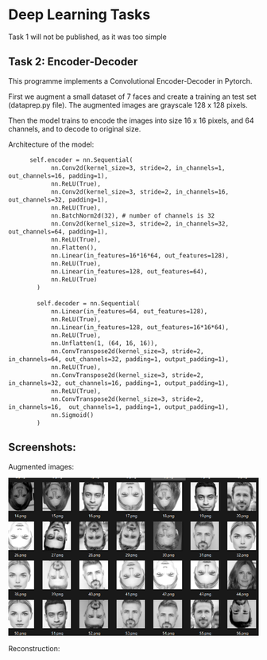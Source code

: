 # Deep Learning Tasks

Task 1 will not be published, as it was too simple

## Task 2: Encoder-Decoder

This programme implements a Convolutional Encoder-Decoder in Pytorch.

First we augment a small dataset of 7 faces and create a training an test set (dataprep.py file).
The augmented images are grayscale 128 x 128 pixels.

Then the model trains to encode the images into size 16 x 16 pixels, and 64 channels,
and to decode to original size.

Architecture of the model:

```
      self.encoder = nn.Sequential(
            nn.Conv2d(kernel_size=3, stride=2, in_channels=1, out_channels=16, padding=1),
            nn.ReLU(True),
            nn.Conv2d(kernel_size=3, stride=2, in_channels=16, out_channels=32, padding=1),
            nn.ReLU(True),
            nn.BatchNorm2d(32), # number of channels is 32
            nn.Conv2d(kernel_size=3, stride=2, in_channels=32, out_channels=64, padding=1),
            nn.ReLU(True),
            nn.Flatten(),
            nn.Linear(in_features=16*16*64, out_features=128),
            nn.ReLU(True),
            nn.Linear(in_features=128, out_features=64),
            nn.ReLU(True)
        )

        self.decoder = nn.Sequential(
            nn.Linear(in_features=64, out_features=128),
            nn.ReLU(True),
            nn.Linear(in_features=128, out_features=16*16*64),
            nn.ReLU(True),
            nn.Unflatten(1, (64, 16, 16)),
            nn.ConvTranspose2d(kernel_size=3, stride=2, in_channels=64, out_channels=32, padding=1, output_padding=1),
            nn.ReLU(True),
            nn.ConvTranspose2d(kernel_size=3, stride=2, in_channels=32, out_channels=16, padding=1, output_padding=1),
            nn.ReLU(True),
            nn.ConvTranspose2d(kernel_size=3, stride=2, in_channels=16,  out_channels=1, padding=1, output_padding=1),
            nn.Sigmoid()
        )
```



## Screenshots:

Augmented images:

![Image1](<Screenshots/Task 2/augmented.png>)

Reconstruction:

